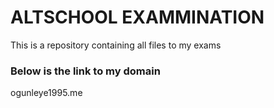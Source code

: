 <h1> ALTSCHOOL EXAMMINATION </h1>

<P> This is a repository containing all files to my exams </p>

<h3> Below is the link to my domain </h3>

<p>ogunleye1995.me </p>
